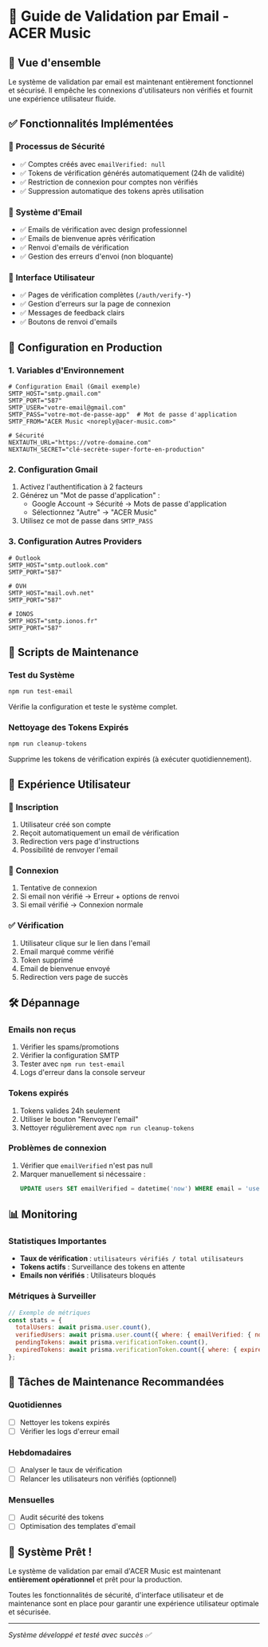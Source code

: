# 📧 Guide de Validation par Email - ACER Music

## 🎯 Vue d'ensemble

Le système de validation par email est maintenant entièrement fonctionnel et sécurisé. Il empêche les connexions d'utilisateurs non vérifiés et fournit une expérience utilisateur fluide.

## ✅ Fonctionnalités Implémentées

### 🔐 **Processus de Sécurité**
- ✅ Comptes créés avec `emailVerified: null`
- ✅ Tokens de vérification générés automatiquement (24h de validité)
- ✅ Restriction de connexion pour comptes non vérifiés
- ✅ Suppression automatique des tokens après utilisation

### 📧 **Système d'Email**
- ✅ Emails de vérification avec design professionnel
- ✅ Emails de bienvenue après vérification
- ✅ Renvoi d'emails de vérification
- ✅ Gestion des erreurs d'envoi (non bloquante)

### 🎨 **Interface Utilisateur**
- ✅ Pages de vérification complètes (`/auth/verify-*`)
- ✅ Gestion d'erreurs sur la page de connexion
- ✅ Messages de feedback clairs
- ✅ Boutons de renvoi d'emails

## 🚀 Configuration en Production

### 1. Variables d'Environnement
```env
# Configuration Email (Gmail exemple)
SMTP_HOST="smtp.gmail.com"
SMTP_PORT="587"
SMTP_USER="votre-email@gmail.com" 
SMTP_PASS="votre-mot-de-passe-app"  # Mot de passe d'application
SMTP_FROM="ACER Music <noreply@acer-music.com>"

# Sécurité
NEXTAUTH_URL="https://votre-domaine.com"
NEXTAUTH_SECRET="clé-secrète-super-forte-en-production"
```

### 2. Configuration Gmail
1. Activez l'authentification à 2 facteurs
2. Générez un "Mot de passe d'application" :
   - Google Account → Sécurité → Mots de passe d'application
   - Sélectionnez "Autre" → "ACER Music"
3. Utilisez ce mot de passe dans `SMTP_PASS`

### 3. Configuration Autres Providers
```env
# Outlook
SMTP_HOST="smtp.outlook.com"
SMTP_PORT="587"

# OVH
SMTP_HOST="mail.ovh.net"
SMTP_PORT="587"

# IONOS
SMTP_HOST="smtp.ionos.fr"
SMTP_PORT="587"
```

## 🔧 Scripts de Maintenance

### Test du Système
```bash
npm run test-email
```
Vérifie la configuration et teste le système complet.

### Nettoyage des Tokens Expirés
```bash
npm run cleanup-tokens
```
Supprime les tokens de vérification expirés (à exécuter quotidiennement).

## 📱 Expérience Utilisateur

### 📝 **Inscription**
1. Utilisateur créé son compte
2. Reçoit automatiquement un email de vérification
3. Redirection vers page d'instructions
4. Possibilité de renvoyer l'email

### 🔐 **Connexion**
1. Tentative de connexion
2. Si email non vérifié → Erreur + options de renvoi
3. Si email vérifié → Connexion normale

### ✅ **Vérification**
1. Utilisateur clique sur le lien dans l'email
2. Email marqué comme vérifié
3. Token supprimé
4. Email de bienvenue envoyé
5. Redirection vers page de succès

## 🛠️ Dépannage

### Emails non reçus
1. Vérifier les spams/promotions
2. Vérifier la configuration SMTP
3. Tester avec `npm run test-email`
4. Logs d'erreur dans la console serveur

### Tokens expirés
1. Tokens valides 24h seulement
2. Utiliser le bouton "Renvoyer l'email"
3. Nettoyer régulièrement avec `npm run cleanup-tokens`

### Problèmes de connexion
1. Vérifier que `emailVerified` n'est pas null
2. Marquer manuellement si nécessaire :
   ```sql
   UPDATE users SET emailVerified = datetime('now') WHERE email = 'user@example.com';
   ```

## 📊 Monitoring

### Statistiques Importantes
- **Taux de vérification** : `utilisateurs vérifiés / total utilisateurs`
- **Tokens actifs** : Surveillance des tokens en attente
- **Emails non vérifiés** : Utilisateurs bloqués

### Métriques à Surveiller
```javascript
// Exemple de métriques
const stats = {
  totalUsers: await prisma.user.count(),
  verifiedUsers: await prisma.user.count({ where: { emailVerified: { not: null } } }),
  pendingTokens: await prisma.verificationToken.count(),
  expiredTokens: await prisma.verificationToken.count({ where: { expires: { lt: new Date() } } })
};
```

## 🔄 Tâches de Maintenance Recommandées

### Quotidiennes
- [ ] Nettoyer les tokens expirés
- [ ] Vérifier les logs d'erreur email

### Hebdomadaires  
- [ ] Analyser le taux de vérification
- [ ] Relancer les utilisateurs non vérifiés (optionnel)

### Mensuelles
- [ ] Audit sécurité des tokens
- [ ] Optimisation des templates d'email

## 🎉 Système Prêt !

Le système de validation par email d'ACER Music est maintenant **entièrement opérationnel** et prêt pour la production. 

Toutes les fonctionnalités de sécurité, d'interface utilisateur et de maintenance sont en place pour garantir une expérience utilisateur optimale et sécurisée.

---
*Système développé et testé avec succès ✅*